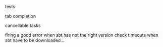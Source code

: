 
tests

tab completion

cancellable tasks

firing a good error when sbt has not the right version
check timeouts when sbt have to be downloaded...
